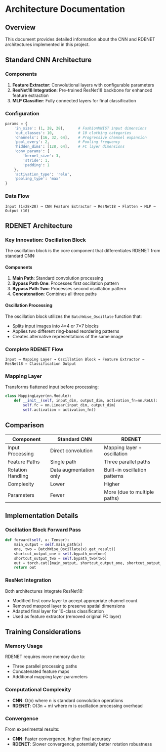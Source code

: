 # Architecture Documentation

## Overview

This document provides detailed information about the CNN and RDENET architectures implemented in this project.

## Standard CNN Architecture

### Components

1. **Feature Extractor**: Convolutional layers with configurable parameters
2. **ResNet18 Integration**: Pre-trained ResNet18 backbone for enhanced feature extraction
3. **MLP Classifier**: Fully connected layers for final classification

### Configuration

```python
params = {
    'in_size': (1, 28, 28),      # FashionMNIST input dimensions
    'out_classes': 10,           # 10 clothing categories
    'channels': [16, 32, 64],    # Progressive channel expansion
    'pool_every': 2,             # Pooling frequency
    'hidden_dims': [128, 64],    # FC layer dimensions
    'conv_params': {
        'kernel_size': 3,
        'stride': 1,
        'padding': 1
    },
    'activation_type': 'relu',
    'pooling_type': 'max'
}
```

### Data Flow

```text
Input (1×28×28) → CNN Feature Extractor → ResNet18 → Flatten → MLP → Output (10)
```

## RDENET Architecture

### Key Innovation: Oscillation Block

The oscillation block is the core component that differentiates RDENET from standard CNN:

#### Components

1. **Main Path**: Standard convolution processing
2. **Bypass Path One**: Processes first oscillation pattern
3. **Bypass Path Two**: Processes second oscillation pattern
4. **Concatenation**: Combines all three paths

#### Oscillation Processing

The oscillation block utilizes the `BatchWise_Oscillate` function that:

- Splits input images into 4×4 or 7×7 blocks
- Applies two different ring-based reordering patterns
- Creates alternative representations of the same image

### Complete RDENET Flow

```text
Input → Mapping Layer → Oscillation Block → Feature Extractor →
ResNet18 → Classification Output
```

### Mapping Layer

Transforms flattened input before processing:

```python
class MappingLayer(nn.Module):
    def __init__(self, input_dim, output_dim, activation_fn=nn.ReLU):
        self.fc = nn.Linear(input_dim, output_dim)
        self.activation = activation_fn()
```

## Comparison

| Component         | Standard CNN           | RDENET                        |
| ----------------- | ---------------------- | ----------------------------- |
| Input Processing  | Direct convolution     | Mapping layer + oscillation   |
| Feature Paths     | Single path            | Three parallel paths          |
| Rotation Handling | Data augmentation only | Built-in oscillation patterns |
| Complexity        | Lower                  | Higher                        |
| Parameters        | Fewer                  | More (due to multiple paths)  |

## Implementation Details

### Oscillation Block Forward Pass

```python
def forward(self, x: Tensor):
    main_output = self.main_path(x)
    one, two = BatchWise_Oscillate(x).get_result()
    shortcut_output_one = self.bypath_one(one)
    shortcut_output_two = self.bypath_two(two)
    out = torch.cat([main_output, shortcut_output_one, shortcut_output_two], dim=1)
    return out
```

### ResNet Integration

Both architectures integrate ResNet18:

- Modified first conv layer to accept appropriate channel count
- Removed maxpool layer to preserve spatial dimensions
- Adapted final layer for 10-class classification
- Used as feature extractor (removed original FC layer)

## Training Considerations

### Memory Usage

RDENET requires more memory due to:

- Three parallel processing paths
- Concatenated feature maps
- Additional mapping layer parameters

### Computational Complexity

- **CNN**: O(n) where n is standard convolution operations
- **RDENET**: O(3n + m) where m is oscillation processing overhead

### Convergence

From experimental results:

- **CNN**: Faster convergence, higher final accuracy
- **RDENET**: Slower convergence, potentially better rotation robustness
